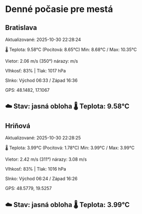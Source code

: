 ﻿# Denné počasie pre mestá

## Bratislava
Aktualizované: 2025-10-30 22:28:24

🌡️ Teplota: 9.58°C 
(Pocitová: 8.65°C)
Min: 8.68°C / Max: 10.35°C

Vietor: 2.06 m/s    (350°) 
nárazy:  m/s

Vlhkosť: 83% | Tlak: 1017 hPa

Slnko: Východ 06:33 / Západ 16:36

GPS: 48.1482, 17.1067

☁️ Stav: jasná obloha        🌡️ Teplota: 9.58°C
---

## Hriňová
Aktualizované: 2025-10-30 22:28:25

🌡️ Teplota: 3.99°C 
(Pocitová: 1.78°C)
Min: 3.99°C / Max: 3.99°C

Vietor: 2.42 m/s (311°)
nárazy: 3.08 m/s

Vlhkosť: 83% | Tlak: 1016 hPa

Slnko: Východ 06:24 / Západ 16:26

GPS: 48.5779, 19.5257

☁️ Stav: jasná obloha        🌡️ Teplota: 3.99°C
---
